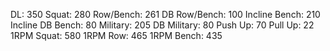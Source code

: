 DL: 350
 Squat: 280
 Row/Bench: 261
 DB Row/Bench: 100
 Incline Bench: 210
 Incline DB Bench: 80
 Military: 205
 DB Military: 80
 Push Up: 70
 Pull Up: 22
 1RPM Squat: 580
 1RPM Row: 465
 1RPM Bench: 435
